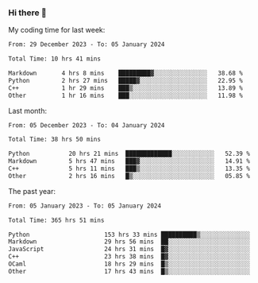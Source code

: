 ### Hi there 👋

My coding time for last week:

<!--START_SECTION:week-->

```txt
From: 29 December 2023 - To: 05 January 2024

Total Time: 10 hrs 41 mins

Markdown       4 hrs 8 mins    █████████▓░░░░░░░░░░░░░░░   38.68 %
Python         2 hrs 27 mins   █████▓░░░░░░░░░░░░░░░░░░░   22.95 %
C++            1 hr 29 mins    ███▒░░░░░░░░░░░░░░░░░░░░░   13.89 %
Other          1 hr 16 mins    ███░░░░░░░░░░░░░░░░░░░░░░   11.98 %
```

<!--END_SECTION:week-->

Last month:

<!--START_SECTION:month-->

```txt
From: 05 December 2023 - To: 04 January 2024

Total Time: 38 hrs 50 mins

Python           20 hrs 21 mins  █████████████░░░░░░░░░░░░   52.39 %
Markdown         5 hrs 47 mins   ███▓░░░░░░░░░░░░░░░░░░░░░   14.91 %
C++              5 hrs 11 mins   ███▒░░░░░░░░░░░░░░░░░░░░░   13.35 %
Other            2 hrs 16 mins   █▒░░░░░░░░░░░░░░░░░░░░░░░   05.85 %
```

<!--END_SECTION:month-->

The past year:

<!--START_SECTION:year-->

```txt
From: 05 January 2023 - To: 05 January 2024

Total Time: 365 hrs 51 mins

Python                     153 hrs 33 mins ██████████▒░░░░░░░░░░░░░░   41.97 %
Markdown                   29 hrs 56 mins  ██░░░░░░░░░░░░░░░░░░░░░░░   08.18 %
JavaScript                 24 hrs 31 mins  █▓░░░░░░░░░░░░░░░░░░░░░░░   06.70 %
C++                        23 hrs 38 mins  █▓░░░░░░░░░░░░░░░░░░░░░░░   06.46 %
OCaml                      18 hrs 29 mins  █▒░░░░░░░░░░░░░░░░░░░░░░░   05.06 %
Other                      17 hrs 43 mins  █▒░░░░░░░░░░░░░░░░░░░░░░░   04.85 %
```

<!--END_SECTION:year-->
